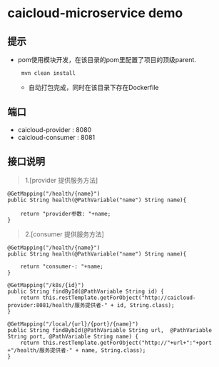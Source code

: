 # caicloud-microservice demo

## 提示

- pom使用模块开发，在该目录的pom里配置了项目的顶级parent.
   ```
    mvn clean install 
    ```
    - 自动打包完成，同时在该目录下存在Dockerfile

## 端口

- caicloud-provider : 8080
- caicloud-consumer : 8081




## 接口说明

> 1.[provider 提供服务方法]

    @GetMapping("/health/{name}")
    public String health(@PathVariable("name") String name){

        return "provider参数: "+name;
    }

> 2.[consumer 提供服务方法]
   
    @GetMapping("/health/{name}")
    public String health(@PathVariable("name") String name){

        return "consumer-: "+name;
    }

    @GetMapping("/k8s/{id}")
    public String findById(@PathVariable String id) {
        return this.restTemplate.getForObject("http://caicloud-provider:8081/health/服务提供者-" + id, String.class);
    }

    @GetMapping("/local/{url}/{port}/{name}")
    public String findBybId(@PathVariable String url,  @PathVariable String port, @PathVariable String name) {
        return this.restTemplate.getForObject("http://"+url+":"+port +"/health/服务提供者-" + name, String.class);
    } 
   
   



